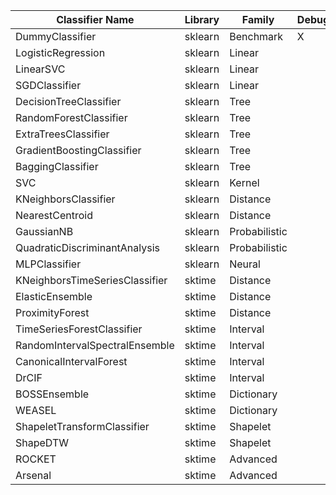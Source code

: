 | Classifier Name                | Library | Family        | Debug | Fast | Paper | sklearn | sktime | Full |
|--------------------------------|---------|---------------|-------|------|-------|---------|--------|------|
| DummyClassifier                | sklearn | Benchmark     |   X   |   X  |   X   |    X    |        |   X  |
| LogisticRegression             | sklearn | Linear        |       |   X  |       |    X    |        |   X  |
| LinearSVC                      | sklearn | Linear        |       |      |       |    X    |        |   X  |
| SGDClassifier                  | sklearn | Linear        |       |      |       |    X    |        |   X  |
| DecisionTreeClassifier         | sklearn | Tree          |       |   X  |       |         |        |      |
| RandomForestClassifier         | sklearn | Tree          |       |      |   X   |    X    |        |   X  |
| ExtraTreesClassifier           | sklearn | Tree          |       |      |       |         |        |      |
| GradientBoostingClassifier     | sklearn | Tree          |       |      |       |    X    |        |   X  |
| BaggingClassifier              | sklearn | Tree          |       |      |       |    X    |        |   X  |
| SVC                            | sklearn | Kernel        |       |      |   X   |    X    |        |   X  |
| KNeighborsClassifier           | sklearn | Distance      |       |      |       |    X    |        |   X  |
| NearestCentroid                | sklearn | Distance      |       |      |       |    X    |        |   X  |
| GaussianNB                     | sklearn | Probabilistic |       |      |       |    X    |        |   X  |
| QuadraticDiscriminantAnalysis  | sklearn | Probabilistic |       |      |       |    X    |        |   X  |
| MLPClassifier                  | sklearn | Neural        |       |      |       |    X    |        |   X  |
| KNeighborsTimeSeriesClassifier | sktime  | Distance      |       |      |       |         |    X   |   X  |
| ElasticEnsemble                | sktime  | Distance      |       |      |       |         |    X   |   X  |
| ProximityForest                | sktime  | Distance      |       |      |       |         |        |      |
| TimeSeriesForestClassifier     | sktime  | Interval      |       |      |   X   |         |    X   |   X  |
| RandomIntervalSpectralEnsemble | sktime  | Interval      |       |      |       |         |    X   |   X  |
| CanonicalIntervalForest        | sktime  | Interval      |       |      |       |         |    X   |   X  |
| DrCIF                          | sktime  | Interval      |       |      |       |         |    X   |   X  |
| BOSSEnsemble                   | sktime  | Dictionary    |       |      |       |         |    X   |   X  |
| WEASEL                         | sktime  | Dictionary    |       |      |       |         |    X   |   X  |
| ShapeletTransformClassifier    | sktime  | Shapelet      |       |      |       |         |    X   |   X  |
| ShapeDTW                       | sktime  | Shapelet      |       |      |       |         |    X   |   X  |
| ROCKET                         | sktime  | Advanced      |       |      |   X   |         |    X   |   X  |
| Arsenal                        | sktime  | Advanced      |       |      |       |         |    X   |   X  |
